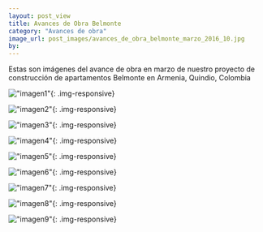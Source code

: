 ```yaml
---
layout: post_view
title: Avances de Obra Belmonte
category: "Avances de obra"
image_url: post_images/avances_de_obra_belmonte_marzo_2016_10.jpg
by:
---
```


Estas son imágenes del avance de obra en marzo de nuestro proyecto de construcción de apartamentos Belmonte en Armenia, Quindio, Colombia

!["imagen1"]({{site.baseurl}}/post_images/avances_de_obra_belmonte_marzo_2016_1.jpg){: .img-responsive}

!["imagen2"]({{site.baseurl}}/post_images/avances_de_obra_belmonte_marzo_2016_2.jpg){: .img-responsive}

!["imagen3"]({{site.baseurl}}/post_images/avances_de_obra_belmonte_marzo_2016_3.jpg){: .img-responsive}

!["imagen4"]({{site.baseurl}}/post_images/avances_de_obra_belmonte_marzo_2016_4.jpg){: .img-responsive}

!["imagen5"]({{site.baseurl}}/post_images/avances_de_obra_belmonte_marzo_2016_5.jpg){: .img-responsive}

!["imagen6"]({{site.baseurl}}/post_images/avances_de_obra_belmonte_marzo_2016_6.jpg){: .img-responsive}

!["imagen7"]({{site.baseurl}}/post_images/avances_de_obra_belmonte_marzo_2016_7.jpg){: .img-responsive}

!["imagen8"]({{site.baseurl}}/post_images/avances_de_obra_belmonte_marzo_2016_8.jpg){: .img-responsive}

!["imagen9"]({{site.baseurl}}/post_images/avances_de_obra_belmonte_marzo_2016_9.jpg){: .img-responsive}

